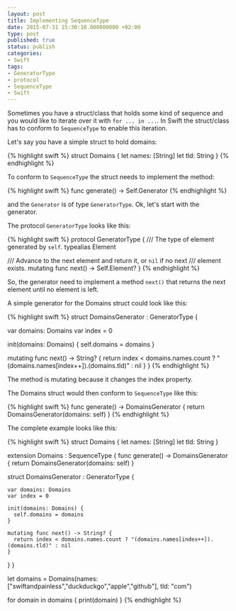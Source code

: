 ```yaml
---
layout: post
title: Implementing SequenceType
date: 2015-07-31 15:30:10.000000000 +02:00
type: post
published: true
status: publish
categories:
- Swift
tags:
- GeneratorType
- protocol
- SequenceType
- Swift
---
```

Sometimes you have a struct/class that holds some kind of sequence and
you would like to iterate over it with `for ... in ...`. In
Swift the struct/class has to conform to `SequenceType` to
enable this iteration.

Let's say you have a simple struct to hold domains:

{% highlight swift %}
struct Domains {
  let names: [String]
  let tld: String
}
{% endhighlight %}

To conform to `SequenceType` the
struct needs to implement the method:

{% highlight swift %}
func generate() -> Self.Generator
{% endhighlight %}

and the `Generator` is of type
`GeneratorType`. Ok, let's start with the generator.
<!--more-->

The protocol `GeneratorType` looks
like this:

{% highlight swift %}
protocol GeneratorType {
  /// The type of element generated by `self`.
  typealias Element
  
  /// Advance to the next element and return it, or `nil` if no next
  /// element exists.
  mutating func next() -> Self.Element?
}
{% endhighlight %}

So, the generator need to implement a method `next()` that returns
the next element until no element is left.

A simple generator for the Domains struct could look like this:

{% highlight swift %}
struct DomainsGenerator : GeneratorType {
    
  var domains: Domains
  var index = 0
    
  init(domains: Domains) {
    self.domains = domains
  }
    
  mutating func next() -> String? {
    return index < domains.names.count ? "\(domains.names[index++]).\(domains.tld)" : nil
  }
}
{% endhighlight %}

The method is mutating because it changes the index property.

The Domains struct would then conform to `SequenceType` like
this:

{% highlight swift %}
func generate() -> DomainsGenerator {
  return DomainsGenerator(domains: self)
}
{% endhighlight %}

The complete example looks like this:

{% highlight swift %}
struct Domains {
  let names: [String]
  let tld: String
}

extension Domains : SequenceType {
  func generate() -> DomainsGenerator {
    return DomainsGenerator(domains: self)
  }
  
  struct DomainsGenerator : GeneratorType {
    
    var domains: Domains
    var index = 0
    
    init(domains: Domains) {
      self.domains = domains
    }
    
    mutating func next() -> String? {
      return index < domains.names.count ? "(domains.names[index++]).(domains.tld)" : nil
    }
  }
}

let domains = Domains(names: ["swiftandpainless","duckduckgo","apple","github"], tld: "com")

for domain in domains {
  print(domain)
}
{% endhighlight %}
